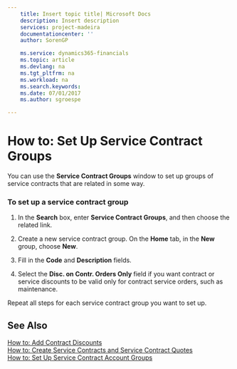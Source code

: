 ```yaml
---
    title: Insert topic title| Microsoft Docs
    description: Insert description
    services: project-madeira
    documentationcenter: ''
    author: SorenGP

    ms.service: dynamics365-financials
    ms.topic: article
    ms.devlang: na
    ms.tgt_pltfrm: na
    ms.workload: na
    ms.search.keywords:
    ms.date: 07/01/2017
    ms.author: sgroespe

---
```

# How to: Set Up Service Contract Groups
You can use the **Service Contract Groups** window to set up groups of service contracts that are related in some way.  
  
### To set up a service contract group  
  
1.  In the **Search** box, enter **Service Contract Groups**, and then choose the related link.  
  
2.  Create a new service contract group. On the **Home** tab, in the **New** group, choose **New**.  
  
3.  Fill in the **Code** and **Description** fields.  
  
4.  Select the **Disc. on Contr. Orders Only** field if you want contract or service discounts to be valid only for contract service orders, such as maintenance.  
  
 Repeat all steps for each service contract group you want to set up.  
  
## See Also  
 [How to: Add Contract Discounts](../how-to-add-contract-discounts.md)   
 [How to: Create Service Contracts and Service Contract Quotes](../how-to-create-service-contracts-and-service-contract-quotes.md)   
 [How to: Set Up Service Contract Account Groups](../how-to-set-up-service-contract-account-groups.md)